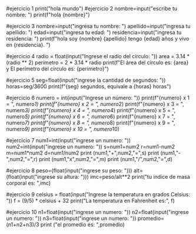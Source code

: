 
#ejercicio 1
print("hola mundo")
#ejercicio 2
nombre=input("escribe tu nombre: ")
print(f"hola {nombre}")

#ejercicio 3
nombre=input("ingresa tu nombre: ")
apellido=input("ingresa tu apellido: ")
edad=input("ingresa tu edad: ")
residencia=input("ingresa tu residencia: ")
print(f"hola soy {nombre} {apellido} tengo {edad} años y vivo en {residencia}. ")

#ejercicio 4
radio = float(input("Ingrese el radio del círculo: "))
area = 3.14 * (radio ** 2)
perimetro = 2 * 3.14 * radio
print(f"El área del círculo es: {area} y El perímetro del círculo es: {perimetro}")

#ejercicio 5
seg=float(input("ingrese la cantidad de segundos: "))
horas=seg/3600
print(f"{seg} segundos, equivale a {horas} horas")

#ejercicio 6
numero = int(input("Ingrese un número: "))
print(f"{numero} x 1 = ", numero*1)
print(f"{numero} x 2 = ", numero*2)
print(f"{numero} x 3 = ", numero*3)
print(f"{numero} x 4 = ", numero*4)
print(f"{numero} x 5 = ", numero*5)
print(f"{numero} x 6 = ", numero*6)
print(f"{numero} x 7 = ", numero*7)
print(f"{numero} x 8 = ", numero*8)
print(f"{numero} x 9 = ", numero*9)
print(f"{numero} x 10 = ", numero*10)

#ejercicio 7
num1=int(input("ingrese un numero: "))
num2=int(input("ingrese un numero: "))
s=num1+num2
r=num1-num2
m=num1*num2
d=num1/num2
print (num1,"+",num2,"=",s)
print (num1,"-",num2,"=",r)
print (num1,"x",num2,"=",m)
print (num1,"/",num2,"=",d)

#ejercicio 8
peso=(float(input("ingrese su peso: ")))
alt=(float(input("ingrese su altura: ")))
imc=peso/alt**2
print("tu indice de masa corporal es: ",imc)

#ejercicio 9
celsius = float(input("Ingrese la temperatura en grados Celsius: "))
f = (9/5) * celsius + 32
print("La temperatura en Fahrenheit es:", f)

#ejercicio 10
n1=float(input("ingrese un numero: "))
n2=float(input("ingrese un numero: "))
n3=float(input("ingrese un numero: "))
promedio=(n1+n2+n3)/3
print ("el promedio es: ",promedio)

